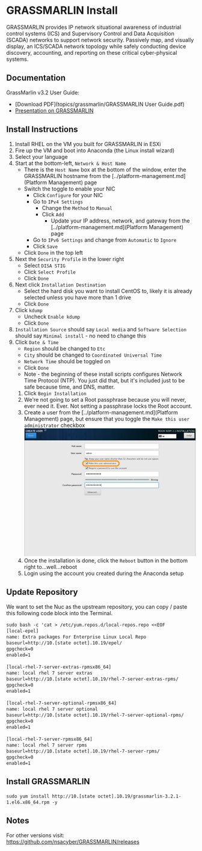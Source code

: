 # GRASSMARLIN Install
GRASSMARLIN provides IP network situational awareness of industrial control systems (ICS) and Supervisory Control and Data Acquisition (SCADA) networks to support network security. Passively map, and visually display, an ICS/SCADA network topology while safely conducting device discovery, accounting, and reporting on these critical cyber-physical systems.

## Documentation
GrassMarlin v3.2 User Guide:  
- [Download PDF](topics/grassmarlin/GRASSMARLIN User Guide.pdf)   
- [Presentation on GRASSMARLIN](topics/grassmarlin/GRASSMARLIN_Briefing_20170210.pptx)  

## Install Instructions
1. Install RHEL on the VM you built for GRASSMARLIN in ESXi
1. Fire up the VM and boot into Anaconda (the Linux install wizard)
1. Select your language
1. Start at the bottom-left, `Network & Host Name`
    - There is the `Host Name` box at the bottom of the window, enter the GRASSMARLIN hostname from the [../platform-management.md](Platform Management) page
    - Switch the toggle to enable your NIC
      - Click `Configure` for your NIC
      - Go to `IPv4 Settings`
        - Change the `Method` to `Manual`
        - Click `Add`
          - Update your IP address, network, and gateway from the [../platform-management.md](Platform Management) page
      - Go to `IPv6 Settings` and change from `Automatic` to `Ignore`
      - Click `Save`
    - Click `Done` in the top left
1. Next the `Security Profile` in the lower right
    - Select `DISA STIG`
    - Click `Select Profile`
    - Click `Done`
1. Next click `Installation Destination`
    - Select the hard disk you want to install CentOS to, likely it is already selected unless you have more than 1 drive
    - Click `Done`
1. Click `kdump`
    - Uncheck `Enable kdump`
    - Click `Done`
1. `Installation Source` should say `Local media` and `Software Selection` should say `Minimal install` - no need to change this
1. Click `Date & Time`
    - `Region` should be changed to `Etc`
    - `City` should be changed to `Coordinated Universal Time`
    - `Network Time` should be toggled on
    - Click `Done`
    - Note - the beginning of these install scripts configures Network Time Protocol (NTP). You just did that, but it's included just to be safe because time, and DNS, matter.
    1. Click `Begin Installation`
    1. We're not going to set a Root passphrase because you will never, ever need it. Ever. Not setting a passphrase locks the Root account.
    1. Create a user from the [../platform-management.md](Platform Management) page, but ensure that you toggle the `Make this user administrator` checkbox
    ![](../../images/admin-user.jpg)
    1. Once the installation is done, click the `Reboot` button in the bottom right to...well...reboot
    1. Login using the account you created during the Anaconda setup

## Update Repository
We want to set the Nuc as the upstream repository, you can copy / paste this following code block into the Terminal.
```
sudo bash -c 'cat > /etc/yum.repos.d/local-repos.repo <<EOF
[local-epel]
name: Extra packages For Enterprise Linux Local Repo
baseurl=http://10.[state octet].10.19/epel/
gpgcheck=0
enabled=1

[local-rhel-7-server-extras-rpmsx86_64]
name: local rhel 7 server extras
baseurl=http://10.[state octet].10.19/rhel-7-server-extras-rpms/
gpgcheck=0
enabled=1

[local-rhel-7-server-optional-rpmsx86_64]
name: local rhel 7 server optional
baseurl=http://10.[state octet].10.19/rhel-7-server-optional-rpms/
gpgcheck=0
enabled=1

[local-rhel-7-server-rpmsx86_64]
name: local rhel 7 server rpms
baseurl=http://10.[state octet].10.19/rhel-7-server-rpms/
gpgcheck=0
enabled=1
```

## Install GRASSMARLIN
```
sudo yum install http://10.[state octet].10.19/grassmarlin-3.2.1-1.el6.x86_64.rpm -y
```

## Notes
 For other versions visit: https://github.com/nsacyber/GRASSMARLIN/releases
